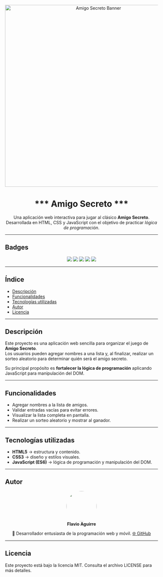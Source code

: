 <!-- Banner o imagen de portada -->
<p align="center">
  <img src="https://i.imgur.com/2yaf2wb.png" alt="Amigo Secreto Banner" width="600"/>
</p>

<h1 align="center">***  Amigo Secreto  ***</h1>

<p align="center">
  Una aplicación web interactiva para jugar al clásico <strong>Amigo Secreto</strong>.  
  Desarrollada en HTML, CSS y JavaScript con el objetivo de practicar <em>lógica de programación</em>.
</p>

---

## Badges

<p align="center">
  <img src="https://img.shields.io/badge/estado-en%20desarrollo-green?style=for-the-badge" />
  <img src="https://img.shields.io/badge/licencia-MIT-blue?style=for-the-badge" />
  <img src="https://img.shields.io/badge/html-5-orange?style=for-the-badge&logo=html5" />
  <img src="https://img.shields.io/badge/css-3-blue?style=for-the-badge&logo=css3" />
  <img src="https://img.shields.io/badge/javascript-es6-yellow?style=for-the-badge&logo=javascript" />
</p>

---

## Índice

- [Descripción](#-descripción)
- [Funcionalidades](#-funcionalidades)
- [Tecnologías utilizadas](#️-tecnologías-utilizadas)
- [Autor](#-autor)
- [Licencia](#-licencia)

---

## Descripción

Este proyecto es una aplicación web sencilla para organizar el juego de **Amigo Secreto**.  
Los usuarios pueden agregar nombres a una lista y, al finalizar, realizar un sorteo aleatorio para determinar quién será el amigo secreto.

Su principal propósito es **fortalecer la lógica de programación** aplicando JavaScript para manipulación del DOM.

---

## Funcionalidades

- Agregar nombres a la lista de amigos.
- Validar entradas vacías para evitar errores.
- Visualizar la lista completa en pantalla.
- Realizar un sorteo aleatorio y mostrar al ganador.

---

## Tecnologías utilizadas

- **HTML5** → estructura y contenido.  
- **CSS3** → diseño y estilos visuales.  
- **JavaScript (ES6)** → lógica de programación y manipulación del DOM.  

---

## Autor

<p align="center"> <img src="https://avatars.githubusercontent.com/u/9919?s=200&v=4" width="100" style="border-radius: 50%"/><br> <strong>Flavio Aguirre</strong> </p> <p align="center"> 📌 Desarrollador entusiasta de la programación web y móvil. <a href="https://github.com/Aguirre4lan">🌐 GitHub</a> </p>


---

## Licencia

Este proyecto está bajo la licencia MIT.
Consulta el archivo LICENSE para más detalles.